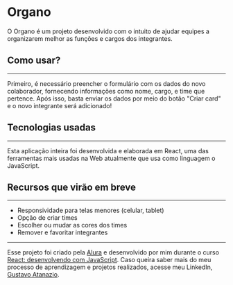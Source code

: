# Organo

O Organo é um projeto desenvolvido com o intuito de ajudar equipes a organizarem melhor as funções e cargos dos integrantes.

## Como usar?
---
Primeiro, é necessário preencher o formulário com os dados do novo colaborador, fornecendo informações como nome, cargo, e time que pertence. Após isso, basta enviar os dados por meio do botão "Criar card" e o novo integrante será adicionado!

## Tecnologias usadas
---
Esta aplicação inteira foi desenvolvida e elaborada em React, uma das ferramentas mais usadas na Web atualmente que usa como linguagem o JavaScript. 

## Recursos que virão em breve
---
- Responsividade para telas menores (celular, tablet)
- Opção de criar times
- Escolher ou mudar as cores dos times
- Remover e favoritar integrantes

---
Esse projeto foi criado pela [Alura](https://www.alura.com.br) e desenvolvido por mim durante o curso [React: desenvolvendo com JavaScript](https://cursos.alura.com.br/course/react-desenvolvendo-javascript). Caso queira saber mais do meu processo de aprendizagem e projetos realizados, acesse meu LinkedIn, [Gustavo Atanazio](https://www.linkedin.com/in/gustavo-atanazio).